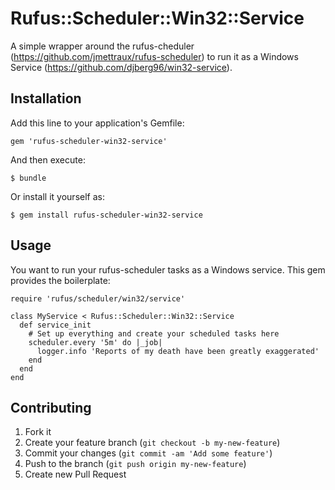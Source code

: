 # Rufus::Scheduler::Win32::Service

A simple wrapper around the rufus-cheduler (https://github.com/jmettraux/rufus-scheduler) to run it as a Windows Service (https://github.com/djberg96/win32-service).

## Installation

Add this line to your application's Gemfile:

    gem 'rufus-scheduler-win32-service'

And then execute:

    $ bundle

Or install it yourself as:

    $ gem install rufus-scheduler-win32-service

## Usage

You want to run your rufus-scheduler tasks as a Windows service. This gem provides the boilerplate:

```
require 'rufus/scheduler/win32/service'

class MyService < Rufus::Scheduler::Win32::Service
  def service_init
    # Set up everything and create your scheduled tasks here
    scheduler.every '5m' do |_job|
      logger.info 'Reports of my death have been greatly exaggerated'
    end
  end
end
```

## Contributing

1. Fork it
2. Create your feature branch (`git checkout -b my-new-feature`)
3. Commit your changes (`git commit -am 'Add some feature'`)
4. Push to the branch (`git push origin my-new-feature`)
5. Create new Pull Request
